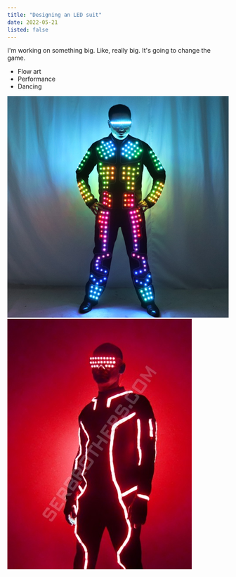 ```yaml
---
title: "Designing an LED suit"
date: 2022-05-21
listed: false
---
```


I'm working on something big. Like, really big. It's going to change the game.

* Flow art
* Performance
* Dancing

![Example LED suit 1](../static/led-suit-example.jpg)
![Example LED suit 1](../static/led-suit-example-2.jpg)
